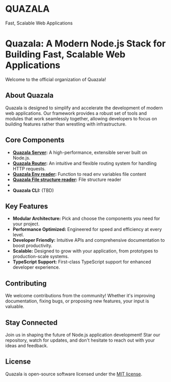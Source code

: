 # QUAZALA
Fast, Scalable Web Applications

# Quazala: A Modern Node.js Stack for Building Fast, Scalable Web Applications

Welcome to the official organization of Quazala!

## About Quazala

Quazala is designed to simplify and accelerate the development of modern web applications. Our framework provides a robust set of tools and modules that work seamlessly together, allowing developers to focus on building features rather than wrestling with infrastructure.

## Core Components

- **[Quazala Server](https://github.com/quazala/server):** A high-performance, extensible server built on Node.js.
- **[Quazala Router](https://github.com/quazala/router):** An intuitive and flexible routing system for handling HTTP requests.
- **[Quazala Env reader](https://github.com/quazala/env-reader):** Function to read env variables file content
- **[Quazala File structure reader](https://github.com/quazala/file-structure-reader):** File structure reader
- 
- **Quazala CLI:** (TBD)

## Key Features

- **Modular Architecture:** Pick and choose the components you need for your project.
- **Performance Optimized:** Engineered for speed and efficiency at every level.
- **Developer Friendly:** Intuitive APIs and comprehensive documentation to boost productivity.
- **Scalable:** Designed to grow with your application, from prototypes to production-scale systems.
- **TypeScript Support:** First-class TypeScript support for enhanced developer experience.

## Contributing

We welcome contributions from the community! Whether it's improving documentation, fixing bugs, or proposing new features, your input is valuable. 


## Stay Connected

Join us in shaping the future of Node.js application development! Star our repository, watch for updates, and don't hesitate to reach out with your ideas and feedback.

## License

Quazala is open-source software licensed under the [MIT license](LICENSE).
